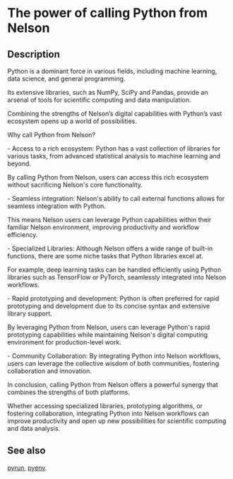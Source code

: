 # The power of calling Python from Nelson

## Description

  <p>Python is a dominant force in various fields, including machine learning, data science, and general programming.</p>
  <p>Its extensive libraries, such as NumPy, SciPy and Pandas, provide an arsenal of tools for scientific computing and data manipulation.</p>
  <p>Combining the strengths of Nelson’s digital capabilities with Python’s vast ecosystem opens up a world of possibilities.</p>
  <p/>
  <p>Why call Python from Nelson?</p>
  <p>- Access to a rich ecosystem: Python has a vast collection of libraries for various tasks, from advanced statistical analysis to machine learning and beyond.</p>
  <p>By calling Python from Nelson, users can access this rich ecosystem without sacrificing Nelson's core functionality.</p>
  <p>- Seamless integration: Nelson's ability to call external functions allows for seamless integration with Python.</p>
  <p>This means Nelson users can leverage Python capabilities within their familiar Nelson environment, improving productivity and workflow efficiency.</p>
  <p/>
  <p>- Specialized Libraries: Although Nelson offers a wide range of built-in functions, there are some niche tasks that Python libraries excel at.</p>
  <p>For example, deep learning tasks can be handled efficiently using Python libraries such as TensorFlow or PyTorch, seamlessly integrated into Nelson workflows.</p>
  <p/>
  <p>- Rapid prototyping and development: Python is often preferred for rapid prototyping and development due to its concise syntax and extensive library support.</p>
  <p>By leveraging Python from Nelson, users can leverage Python's rapid prototyping capabilities while maintaining Nelson's digital computing environment for production-level work.</p>
  <p/>
  <p>- Community Collaboration: By integrating Python into Nelson workflows, users can leverage the collective wisdom of both communities, fostering collaboration and innovation.</p>
  <p/>
  <p>In conclusion, calling Python from Nelson offers a powerful synergy that combines the strengths of both platforms.</p>
  <p>Whether accessing specialized libraries, prototyping algorithms, or fostering collaboration, integrating Python into Nelson workflows can improve productivity and open up new possibilities for scientific computing and data analysis.</p>

## See also

[pyrun](pyrun.md), [pyenv](pyenv.md).
